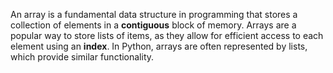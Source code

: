 An array is a fundamental data structure in programming that stores a collection of elements in a **contiguous** block of memory. Arrays are a popular way to store lists of items, as they allow for efficient access to each element using an **index**. In Python, arrays are often represented by lists, which provide similar functionality.


